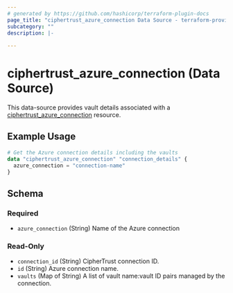 ```yaml
---
# generated by https://github.com/hashicorp/terraform-plugin-docs
page_title: "ciphertrust_azure_connection Data Source - terraform-provider-ciphertrust"
subcategory: ""
description: |-
  
---
```


# ciphertrust_azure_connection (Data Source)

This data-source provides vault details associated with a [ciphertrust_azure_connection](https://registry.terraform.io/providers/ThalesGroup/ciphertrust/latest/docs/resources/azure_connection) resource.


## Example Usage

```terraform
# Get the Azure connection details including the vaults
data "ciphertrust_azure_connection" "connection_details" {
  azure_connection = "connection-name"
}
```

<!-- schema generated by tfplugindocs -->
## Schema

### Required

- `azure_connection` (String) Name of the Azure connection

### Read-Only

- `connection_id` (String) CipherTrust connection ID.
- `id` (String) Azure connection name.
- `vaults` (Map of String) A list of vault name:vault ID pairs managed by the connection.


